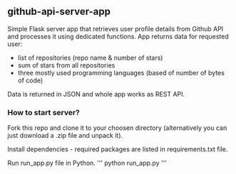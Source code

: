 ## github-api-server-app

Simple Flask server app that retrieves user profile details from Github API and processes it using dedicated functions. App returns data for requested user:
* list of repositories (repo name & number of stars)
* sum of stars from all repositories
* three mostly used programming languages (based of number of bytes of code)

Data is returned in JSON and whole app works as REST API.

### How to start server?

Fork this repo and clone it to your choosen directory (alternatively you can just download a .zip file and unpack it).

Install dependencies - required packages are listed in requirements.txt file.

Run run_app.py file in Python.
'''
python run_app.py
'''
